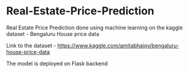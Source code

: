 # Real-Estate-Price-Prediction

Real Estate Price Prediction done using machine learning on the kaggle dataset - Bengaluru House price data

Link to the dataset - https://www.kaggle.com/amitabhajoy/bengaluru-house-price-data

The model is deployed on Flask backend 
